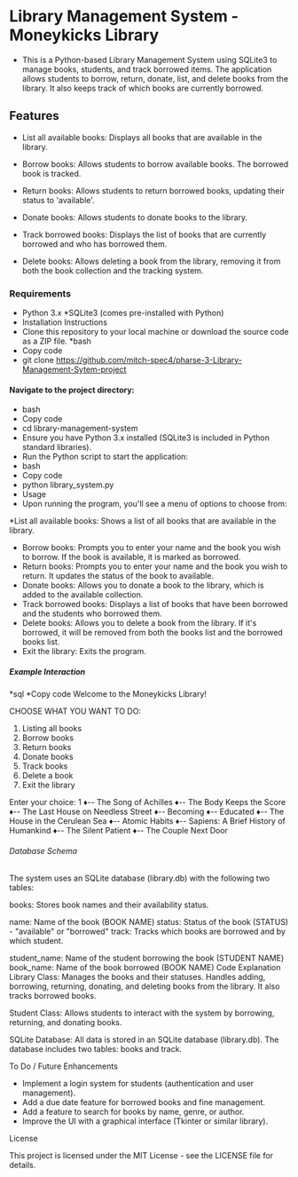 # Library Management System - Moneykicks Library

* This is a Python-based Library Management System using SQLite3 to manage books, students, and track borrowed items. The application allows students to borrow, return, donate, list, and delete books from the library. It also keeps track of which books are currently borrowed.

## Features
* List all available books: Displays all books that are available in the library.
* Borrow books: Allows students to borrow available books. The borrowed book is tracked.
* Return books: Allows students to return borrowed books, updating their status to 'available'.

* Donate books: Allows students to donate books to the library.
* Track borrowed books: Displays the list of books that are currently borrowed and who has borrowed them.
* Delete books: Allows deleting a book from the library, removing it from both the book collection and the tracking system.

### Requirements
* Python 3.x
*SQLite3 (comes pre-installed with Python)
* Installation Instructions
* Clone this repository to your local machine or download the source code as a ZIP file.
*bash
* Copy code
* git clone https://github.com/mitch-spec4/pharse-3-Library-Management-Sytem-project

#### Navigate to the project directory:
* bash
* Copy code
* cd library-management-system
* Ensure you have Python 3.x installed (SQLite3 is included in Python standard libraries).
* Run the Python script to start the application:
* bash
* Copy code
* python library_system.py
* Usage
* Upon running the program, you'll see a menu of options to choose from:

*List all available books: Shows a list of all books that are available in the library.
* Borrow books: Prompts you to enter your name and the book you wish to borrow. If the book is available, it is marked as borrowed.
* Return books: Prompts you to enter your name and the book you wish to return. It updates the status of the book to available.
* Donate books: Allows you to donate a book to the library, which is added to the available collection.
* Track borrowed books: Displays a list of books that have been borrowed and the students who borrowed them.
* Delete books: Allows you to delete a book from the library. If it's borrowed, it will be removed from both the books list and the borrowed books list.
* Exit the library: Exits the program.

##### Example Interaction
*sql
*Copy code
   Welcome to the Moneykicks Library!

CHOOSE WHAT YOU WANT TO DO:
1. Listing all books
2. Borrow books
3. Return books
4. Donate books
5. Track books
6. Delete a book
7. Exit the library

Enter your choice: 1
♦-- The Song of Achilles
♦-- The Body Keeps the Score
♦-- The Last House on Needless Street
♦-- Becoming
♦-- Educated
♦-- The House in the Cerulean Sea
♦-- Atomic Habits
♦-- Sapiens: A Brief History of Humankind
♦-- The Silent Patient
♦-- The Couple Next Door

###### Database Schema
The system uses an SQLite database (library.db) with the following two tables:

books: Stores book names and their availability status.

name: Name of the book (BOOK NAME)
status: Status of the book (STATUS) - "available" or "borrowed"
track: Tracks which books are borrowed and by which student.

student_name: Name of the student borrowing the book (STUDENT NAME)
book_name: Name of the book borrowed (BOOK NAME)
Code Explanation
Library Class: Manages the books and their statuses. Handles adding, borrowing, returning, donating, and deleting books from the library. It also tracks borrowed books.

Student Class: Allows students to interact with the system by borrowing, returning, and donating books.

SQLite Database: All data is stored in an SQLite database (library.db). The database includes two tables: books and track.

 To Do / Future Enhancements
* Implement a login system for students (authentication and user management).
* Add a due date feature for borrowed books and fine management.
* Add a feature to search for books by name, genre, or author.
* Improve the UI with a graphical interface (Tkinter or similar library).

 License
 
This project is licensed under the MIT License - see the LICENSE file for details.

